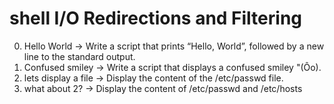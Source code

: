 # shell I/O Redirections and Filtering
0. Hello World -> Write a script that prints “Hello, World”, followed by a new line to the standard output.
1. Confused smiley -> Write a script that displays a confused smiley "(Ôo).
2. lets display a file -> Display the content of the /etc/passwd file.
3. what about 2? -> Display the content of /etc/passwd and /etc/hosts

